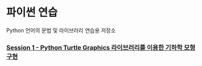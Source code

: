 # 파이썬 연습

Python 언어의 문법 및 라이브러리 연습용 저장소

### [Session 1 - Python Turtle Graphics 라이브러리를 이용한 기하학 모형 구현](sess1.md) 
